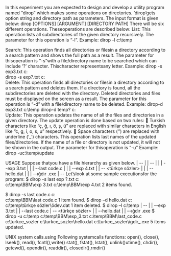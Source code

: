 In this experiment you are expected to design and develop a utility program named “dirop” which makes 
some operations  on directories. ‘dirop’gets  option  string  and  directory  path  as  parameters.  The  input 
format is given below:
dirop [OPTIONS] [ARGUMENT] [DIRECTORY PATH]
There will be six different operations. Theseoperations are described below:
List: This  operation  lists  all  subdirectories  of  the  given  directory  recursively.  The  parameter  for  this
operation is “-l”.
Example: dirop -l c:\temp

Search: This operation finds all directories or filesin a directory according to a search pattern and shows 
the full path as a result. The parameter for thisoperation is “-s”with a file/directory name to be searched 
which can include ‘?’ character. Thischaracter representsany letter.
Example: dirop -s exp3.txt c:\
dirop -s exp?.txt c:\
Delete: This operation finds all directories or filesin a directory according to a search pattern and deletes 
them. If a directory is found, all the subdirectories are deleted with the directory. Deleted directories and 
files must  be  displayed  on  the  screen as  a  result. The  parameter  for  this operation  is “-d” with  a 
file/directory name to be deleted.
Example: dirop-d exp3.txt c:\temp
dirop-d temp? c:\
Update: This operation updates the name of all the files and directories in a given directory. The update 
operation is done based on two rules:
 Turkish characters like “ç, ğ, ı, ö, ş, ü” are replaced with similar characters in English like “c, g, i, o, s, u” 
respectively. 
 Space characters (‘’) are replaced with underline (‘_’) characters.
This operation lists last names of the updated files/directories. If the name of a file or directory is not updated, it 
will not be shown in the output. The parameter for thisoperation is “-u”
Example: dirop -uc:\temp\update

USAGE
Suppose thatyou have a file hierarchy as given below. 
| -- <temp>
| | -- <BBM>
| | | --exp 3.txt
| | | --last code.c
| | | --exp 4.txt
| | -- <türkçe sözler>
| | | --hello.dat
| | | --ığdır .exe
| --<windows>
Let’slook at some sample executionsfor the program:
$ dirop -s last exp ?.txt c:\
c:\temp\BBM\exp 3.txt
c:\temp\BBM\exp 4.txt 
2 items found.

$ dirop -s last code.c c:\
c:\temp\BBM\last code.c 
1 item found.
$ dirop –d hello.dat c:\
c:\temp\türkçe sözler\ödev.dat 
1 item deleted.
$ dirop –l c:\temp
<temp>
| -- <BBM>
| | --exp 3.txt
| | --last code.c
| -- <türkçe sözler>
| | --hello.dat
| | --ığdır .exe
$ dirop -u c:\temp
c:\temp\BBM\exp_3.txt
c:\temp\BBM\last_code.c
c:\turkce_sozler
c:\turkce_sozler\hello.dat
c:\turkce_sozler\igdir_.exe
5 items updated.

UNIX system calls.using Following systemcalls functions:
open(), close(), lseek(), read(), fcntl(),write()
stat(), fstat(), lstat(), unlink()utime(), chdir(),
getcwd(), opendir(), readdir(), closedir(),rmdir()